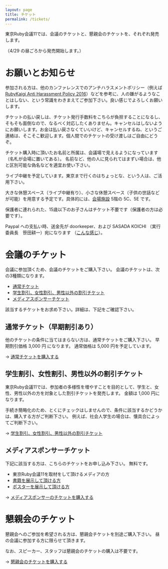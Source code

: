```yaml
---
layout: page
title: チケット
permalink: /tickets/
---
```


東京Ruby会議11では、会議のチケットと、懇親会のチケットを、それぞれ発売します。

（4/29 の昼ごろから発売開始します。）

# お願いとお知らせ

参加される方は、他のカンファレンスでのアンチハラスメントポリシー（例えば [RubyKaigi Anti Harassment Policy  2016](http://rubykaigi.org/2016/code-of-conduct/)）などを参考に、人の嫌がるようなことはしない、という常識をわきまえてご参加下さい。良い感じでよろしくお願いします。

チケットの払い戻しは、チケット発行手数料をこちらが負担することになるし、そもそも面倒なので、なるべく対応したくありません。キャンセルはしないようにお願いします。お金は払い戻さなくていいけど、キャンセルするね、というご連絡は、そこそこ歓迎します。個人間でのチケットの受け渡しはご自由にどうぞ。

チケット購入時に頂いたお名前と所属は、会議場で見えるようになっています（名札が会場に置いてある）。
名前など、他の人に見られてはまずい場合は、他と区別可能な偽名などを適宜お使い下さい。

ライブ中継を予定しています。東京まで行くのはちょっとな、という人は、ご活用下さい。

大きな休憩スペース（ライブ中継有り）、小さな休憩スペース（子供の世話などが可能）を用意する予定です。具体的には、[会場施設](http://www.akibahall.jp/data/outline.html) 5階の 5C、5E です。

保護者に連れられた、15歳以下のお子さんはチケット不要です（保護者の方は必要です）。

Paypal への支払い時、送金先が doorkeeper、および SASADA KOICHI （実行委員長　笹田耕一）宛になります
（[こんな感じ](https://gyazo.com/de2bf9c3f683405f16ae024e9bca552c)）。

# 会議のチケット

会議に参加頂くため、会議のチケットをご購入下さい。
会議のチケットは、次の3種類になります。

* [通常チケット](https://tokyorubykaigi11.doorkeeper.jp/events/44178)
* [学生割引、女性割引、男性以外の割引チケット](https://tokyorubykaigi11.doorkeeper.jp/events/44179)
* [メディアスポンサーチケット](https://tokyorubykaigi11.doorkeeper.jp/events/44180)

該当するチケットをお求め下さい。詳細は、下記をご確認下さい。

## 通常チケット（早期割引あり）

他のチケットの条件に当てはまらない方は、通常チケットをご購入下さい。
早期割引価格 3,000 円 になります。
通常価格は 5,000 円を予定しています。

→ [通常チケットを購入する](https://tokyorubykaigi11.doorkeeper.jp/events/44178)

## 学生割引、女性割引、男性以外の割引チケット

東京Ruby会議11では、参加者の多様性を増やすことを目的として、学生と、女性、男性以外の方を対象とした割引チケットを発売します。
金額は 1,000 円になります。

手続き簡略化のため、とくにチェックはしませんので、条件に該当するかどうかは、購入する方がご判断下さい。
例えば、社会人学生の場合は、懐具合によってご判断下さい。

→ [学生割引、女性割引、男性以外の割引チケット](https://tokyorubykaigi11.doorkeeper.jp/events/44179)

## メディアスポンサーチケット

下記に該当する方は、こちらのチケットをお申し込み下さい。
無料です。

* 東京Ruby会議11を取材をして頂けるメディアの方
* [書籍を展示して頂ける方](/tokyo/cfb/)
* [ポスターを展示して頂ける方](/tokyo/cfposter/)

→ [メディアスポンサーのチケットを購入する](https://tokyorubykaigi11.doorkeeper.jp/events/44180)

# 懇親会のチケット

懇親会へのご参加を希望される方は、懇親会チケットを別途ご購入下さい。
昼の会議に参加する方に限らせて頂きます。

なお、スピーカー、スタッフは懇親会のチケットの購入は不要です。

→ [懇親会のチケットを購入する](https://tokyorubykaigi11.doorkeeper.jp/events/44181)

